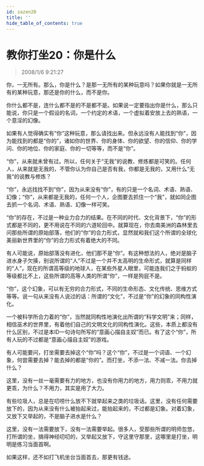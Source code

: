 ```yaml
---
id: zazen20
title: ''
hide_table_of_contents: true
---
```


# 教你打坐20：你是什么

> 2008/1/6 9:21:27

<div style={{color: '#FF0000', fontSize: '18px', fontWeight: '500'}}>

你，一无所有。那么，你是什么？是那一无所有的某种玩意吗？如果你就是一无所有的某种玩意，那还是你的什么，而不是你。

你什么都不是，连什么都不是的不是都不是。如果说一定要指出你是什么，那么只能说，你只是一个假设的名词，一个约定的术语，一个虚拟着安放上去的熟语，一个意淫的幻像。

如果有人觉得确实有“你”这种玩意，那么请找出来。但永远没有人能找到“你”，因为能找到的都是“你的”，诸如你的世界、你的身体、你的欲望、你的信仰、你的学问、你的地位、你的家庭、你的一切等等，而不是“你”。

“你”，从来就未曾有过。所以，任何关于“无我”的说教、修炼都是可笑的。任何人，从来就是无我的，不管你认为你自己是否有我，你都是无我的，又用什么“无我“的说教与修炼？

“你”，永远找找不到“你”，因为从来没有“你”，有的只是一个名词、术语、熟语、幻像；“你”，从来都是无我的，任何一个人，企图要去抓住一个“我”，就如同企图去抓一个名词、术语、熟语、幻像一样可笑。

“你”的存在，不过是一种业力合力的结果。在不同的时代、文化背景下，“你”的形式都是不同的，更不用说在不同的六道轮回中。就算现在，你去南美洲的森林里去问那些所谓的原始部落，他们的“你”的合力形式，显然就和我们这个所谓的全球化美丽新世界里的“你”的合力形式有着绝大的不同。

有人可能说，原始部落没有进化，他们那不是“你”。有这种想法的人，绝对是脑子进水身子欠揍，别说所谓的“人”不过是一个并不太高明的生命形式，就算是同样的“人”，现在的所谓高等级的地球人，在某些外星人眼里，可能连我们之于蚂蚁的等级都比不上，这些所谓的高等人类的所谓“你”，一样是狗屁不是。

“你”，这个幻象，可以有无穷的合力形式，不同的生命形态、文化传统、思维方式等等。说一句从来没有人说过的话：所谓的“文化”，不过是“你”的幻象的同构性演化。

一个被科学所合力着的“你”，当然就同构性地演化出所谓的“科学文明”来；同样，相信巫术的世界里，有着他们自己的文明文化的同构性演化。这些，本质上都没有什么区别，不过是本ID一句诗句所写的“意画心描自主奴”而已。有了这个“你”，所有人玩的不过都是“意画心描自主奴”的游戏。

有人可能要问，打坐需要去掉这个“你”吗？这个“你”，不过是一个词语、一个幻象，何尝需要去掉？能去掉的都是“你的”。而打坐，不添一法、不减一法。你去掉什么？

这里，没有一丝一毫需要有力的地方，也没有你用力的地方，用力则乖，不用力就更乖，为什么？不用力，其实是用了大力。

有些垃圾人，总是在叨唠什么放不下就举起来之类的垃圾话。这里，没有任何需要放下的，因为从来没有什么被抬起来过，能抬起来的，不过都是幻象。对着幻象，又放下又举起的，不是脑子进水是什么？

这里，没有一法需要放下，没有一法需要举起。很多人，受那些所谓的明师忽悠，打所谓的坐，搞得神经叨叨的，又举起又放下，守这里守那里，这哪里是打坐，明明是练习当面首啊。

如果这样，还不如打飞机坐台当面首去，那更有钱途。

</div>